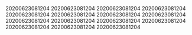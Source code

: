 20200623081204
20200623081204
20200623081204
20200623081204
20200623081204
20200623081204
20200623081204
20200623081204
20200623081204
20200623081204
20200623081204
20200623081204
20200623081204
20200623081204
20200623081204

